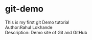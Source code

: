 # git-demo
This is my first git Demo tutorial
<br>
Author:Rahul Lokhande
<br>
Description: Demo site of Git and GitHub
